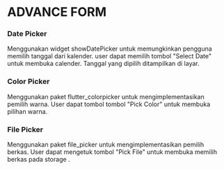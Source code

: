 # ADVANCE FORM

### Date Picker
Menggunakan widget showDatePicker untuk memungkinkan pengguna memilih tanggal dari kalender. user dapat memilih tombol "Select Date" untuk membuka calender.
Tanggal yang dipilih ditampilkan di layar. 

### Color Picker
Menggunakan paket flutter_colorpicker untuk mengimplementasikan pemilih warna.
User dapat tombol tombol "Pick Color" untuk membuka pilihan warna. 

### File Picker
Menggunakan paket file_picker untuk mengimplementasikan pemilih berkas.
User dapat mengetuk tombol "Pick File" untuk membuka memilih berkas pada storage .
